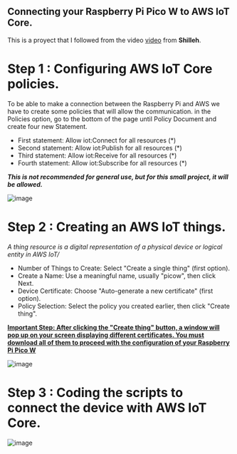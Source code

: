 ## Connecting your Raspberry Pi Pico W to AWS IoT Core.
This is a proyect that I followed from the video [video](https://www.youtube.com/watch?v=DEBmpVPnZb0) from **Shilleh**.

# Step 1 : Configuring AWS IoT Core policies.
To be able to make a connection between the Raspberry Pi and AWS we have to create some policies that will allow the communication.
in the Policies option, go to the bottom of the page until Policy Document and create four new Statement.
* First statement: Allow iot:Connect for all resources (*)
* Second statement: Allow iot:Publish for all resources (*)
* Third statement: Allow iot:Receive for all resources (*)
* Fourth statement: Allow iot:Subscribe for all resources (*)

***This is not recommended for general use, but for this small project, it will be allowed.***

![image](https://github.com/user-attachments/assets/bbef2c6b-6200-4b91-9a04-5a75472d5a3d)

# Step 2 : Creating an AWS IoT things.
_A thing resource is a digital representation of a physical device or logical entity in AWS IoT/_

* Number of Things to Create: Select "Create a single thing" (first option).
* Create a Name: Use a meaningful name, usually "picow", then click Next.
* Device Certificate: Choose "Auto-generate a new certificate" (first option).
* Policy Selection: Select the policy you created earlier, then click "Create thing".

<ins>**Important Step: After clicking the "Create thing" button, a window will pop up on your screen displaying different certificates. You must download all of them to proceed with the configuration of your Raspberry Pi Pico W**</ins>


![image](https://github.com/user-attachments/assets/5ffe5d64-de35-45de-b9a1-f36c1b3eda58)

# Step 3 : Coding the scripts to connect the device with AWS IoT Core.


![image](https://github.com/user-attachments/assets/d9ef5eef-1538-4f9d-88b1-b257993fb362)
